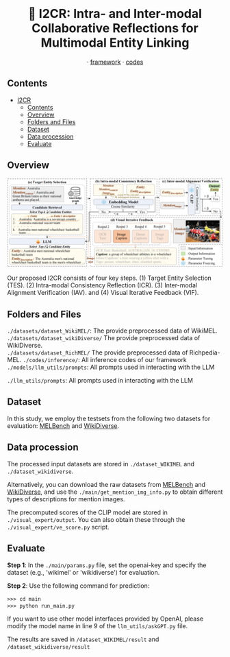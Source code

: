 <br />
<p align="center">
  <h1 align="center"> 🔭 I2CR: Intra- and Inter-modal Collaborative Reflections for Multimodal Entity Linking</h1>
<!--   <h3 align="center">SpatialMQA: A new benchmark dataset for spatial reasoning of MLLMs.</h3> -->
  
  <p align="center">  
<!--     <a href="https://arxiv.org/abs/2205.00363">arxiv</a> -->
    ·
    <a href="https://github.com/ziyan-xiaoyu/SpatialMQA/blob/master/figures/framework.png">framework</a>
    ·
    <a href="https://github.com/ziyan-xiaoyu/I2CR/blob/master/codes/inference/main/run_main.py">codes</a>
<!--     <a href="https://paperswithcode.com/sota/visual-reasoning-on-vsr">benchmark</a> -->
    
  </p>
</p>



## Contents
- [I2CR](#I2CR)
  - [Contents](#contents)
  - [Overview](#overview)
  - [Folders and Files](#folders-and-files)
  - [Dataset](#dataset)
  - [Data procession](#data-procession)
  - [Evaluate](#evaluate)

## Overview
<img src="/figures/framework.png"/>

Our proposed I2CR consists of four key steps. (1) Target Entity Selection (TES). (2) Intra-modal Consistency Reflection (ICR). (3) Inter-modal Alignment Verification (IAV). and (4) Visual Iterative Feedback (VIF).

## Folders and Files
`./datasets/dataset_WikiMEL/`: The provide preprocessed data of WikiMEL.  
`./datasets/dataset_wikiDiverse/` The provide preprocessed data of WikiDiverse.  
`./datasets/dataset_RichMEL/` The provide preprocessed data of Richpedia-MEL.
`./codes/inference/`: All inference codes of our framework
`./models/llm_utils/prompts`: All prompts used in interacting with the LLM

`./llm_utils/prompts`: All prompts used in interacting with the LLM  

## Dataset
In this study, we employ the testsets from the following two datasets for evaluation: [MELBench](https://github.com/seukgcode/MELBench) and [WikiDiverse](https://github.com/wangxw5/wikidiverse).

## Data procession
The processed input datasets are stored in `./dataset_WIKIMEL` and `./dataset_wikidiverse`.
<!-- The processed test set also stored in [here](https://drive.google.com/drive/folders/1TN_-nUqfv8V9nIPVT1O_vgoE4pNEnkgh?usp=sharing) -->
Alternatively, you can download the raw datasets from [MELBench](https://github.com/seukgcode/MELBench) and [WikiDiverse](https://github.com/wangxw5/wikidiverse), and use the `./main/get_mention_img_info.py` to obtain different types of descriptions for mention images.

The precomputed scores of the CLIP model are stored in `./visual_expert/output`. You can also obtain these through the `./visual_expert/ve_score.py` script.

## Evaluate

**Step 1**: In the `./main/params.py` file, set the openai-key and specify the dataset (e.g., 'wikimel' or 'wikidiverse') for evaluation.

**Step 2**: Use the following command for prediction:
```
>>> cd main
>>> python run_main.py
```

If you want to use other model interfaces provided by OpenAI, please modify the model name in line 9 of the `llm_utils/askGPT.py` file.

The results are saved in `/dataset_WIKIMEL/result` and `/dataset_wikidiverse/result`
